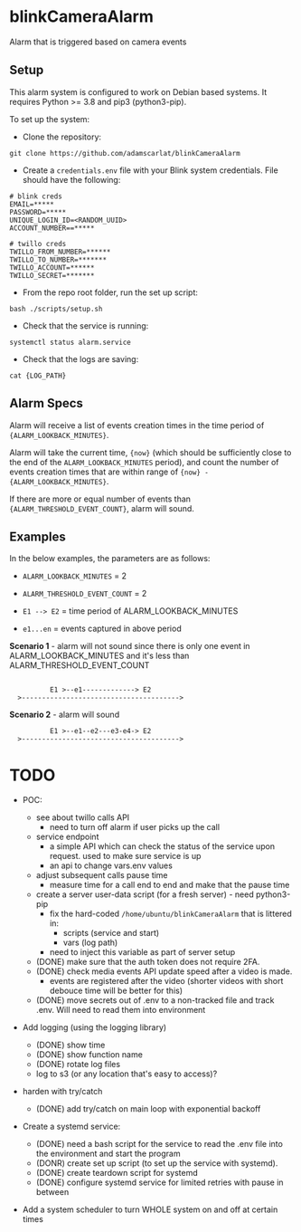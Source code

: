 # blinkCameraAlarm

Alarm that is triggered based on camera events

## Setup

This alarm system is configured to work on Debian based systems. It requires Python >= 3.8 and pip3 (python3-pip).

To set up the system:

- Clone the repository:

`git clone https://github.com/adamscarlat/blinkCameraAlarm`

- Create a `credentials.env` file with your Blink system credentials. File should have the
  following:

```
# blink creds
EMAIL=*****
PASSWORD=*****
UNIQUE_LOGIN_ID=<RANDOM_UUID>
ACCOUNT_NUMBER==*****

# twillo creds
TWILLO_FROM_NUMBER=******
TWILLO_TO_NUMBER=*******
TWILLO_ACCOUNT=******
TWILLO_SECRET=*******
```

- From the repo root folder, run the set up script:

`bash ./scripts/setup.sh`

- Check that the service is running:

`systemctl status alarm.service`

- Check that the logs are saving:

`cat {LOG_PATH}`

## Alarm Specs

Alarm will receive a list of events creation times in the time period of `{ALARM_LOOKBACK_MINUTES}`.

Alarm will take the current time, `{now}` (which should be sufficiently close to the end of the `ALARM_LOOKBACK_MINUTES` period),
and count the number of events creation times that are within range of `{now} - {ALARM_LOOKBACK_MINUTES}`.

If there are more or equal number of events than `{ALARM_THRESHOLD_EVENT_COUNT}`, alarm will sound.

## Examples

In the below examples, the parameters are as follows:

- `ALARM_LOOKBACK_MINUTES` = 2
- `ALARM_THRESHOLD_EVENT_COUNT` = 2

- `E1 --> E2` = time period of ALARM_LOOKBACK_MINUTES
- `e1...en` = events captured in above period

**Scenario 1** - alarm will not sound since there is only one event in ALARM_LOOKBACK_MINUTES
and it's less than ALARM_THRESHOLD_EVENT_COUNT

```

          E1 >--e1-------------> E2
  >--------------------------------------->
```

**Scenario 2** - alarm will sound

```
          E1 >--e1--e2---e3-e4-> E2
  >--------------------------------------->
```

# TODO

- POC:

  - see about twillo calls API
    - need to turn off alarm if user picks up the call
  - service endpoint
    - a simple API which can check the status of the service upon request. used to make sure
      service is up
    - an api to change vars.env values
  - adjust subsequent calls pause time
    - measure time for a call end to end and make that the pause time
  - create a server user-data script (for a fresh server) - need python3-pip
    - fix the hard-coded `/home/ubuntu/blinkCameraAlarm` that is littered in:
      - scripts (service and start)
      - vars (log path)
    - need to inject this variable as part of server setup
  - (DONE) make sure that the auth token does not require 2FA.
  - (DONE) check media events API update speed after a video is made.
    - events are registered after the video (shorter videos with short debouce time will be better for this)
  - (DONE) move secrets out of .env to a non-tracked file and track .env. Will need to read them into environment

- Add logging (using the logging library)

  - (DONE) show time
  - (DONE) show function name
  - (DONE) rotate log files
  - log to s3 (or any location that's easy to access)?

- harden with try/catch

  - (DONE) add try/catch on main loop with exponential backoff

- Create a systemd service:

  - (DONE) need a bash script for the service to read the .env file into the environment
    and start the program
  - (DONR) create set up script (to set up the service with systemd).
  - (DONE) create teardown script for systemd
  - (DONE) configure systemd service for limited retries with pause in between

- Add a system scheduler to turn WHOLE system on and off at certain times
